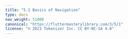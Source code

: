 ```yaml
---
title: "5.1 Basics of Navigation"
type: docs
nav_weight: 51000
canonical: "https://fluttermasterylibrary.com/3/5/1"
license: "© 2023 Tokenizer Inc. CC BY-NC-SA 4.0"
---
```

